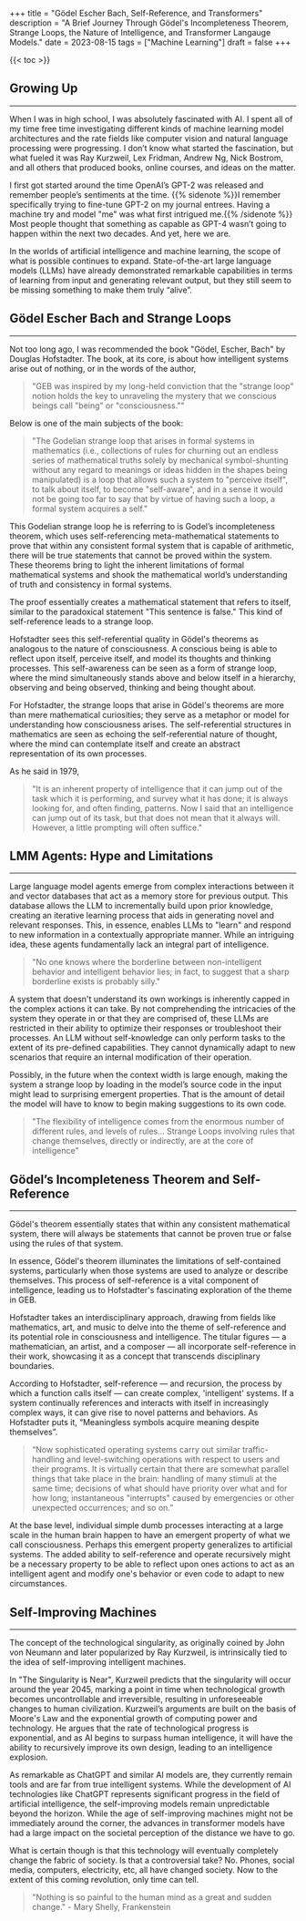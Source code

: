 +++
title = "Gödel Escher Bach, Self-Reference, and Transformers"
description = "A Brief Journey Through Gödel's Incompleteness Theorem, Strange Loops, the Nature of Intelligence, and Transformer Langauge Models."
date = 2023-08-15
tags = ["Machine Learning"]
draft = false
+++

{{< toc >}}



## Growing Up 
***

When I was in high school, I was absolutely fascinated with AI. I spent all of my time free time investigating different kinds of machine learning model architectures and the rate fields like computer vision and natural language processing were progressing. I don’t know what started the fascination, but what fueled it was Ray Kurzweil, Lex Fridman, Andrew Ng, Nick Bostrom, and all others that produced books, online courses, and ideas on the matter.

I first got started around the time OpenAI’s GPT-2 was released and remember people’s sentiments at the time. {{% sidenote %}}I remember specifically trying to fine-tune GPT-2 on my journal entrees. Having a machine try and model "me" was what first intrigued me.{{% /sidenote %}} Most people thought that something as capable as GPT-4 wasn’t going to happen within the next two decades. And yet, here we are.


In the worlds of artificial intelligence and machine learning, the scope of what is possible continues to expand. State-of-the-art large language models (LLMs) have already demonstrated remarkable capabilities in terms of learning from input and generating relevant output, but they still seem to be missing something to make them truly “alive”.



## Gödel Escher Bach and Strange Loops
***

Not too long ago, I was recommended the book "Gödel, Escher, Bach" by Douglas Hofstadter. The book, at its core, is about how intelligent systems arise out of nothing, or in the words of the author,

> "GEB was inspired by my long-held conviction that the "strange loop" notion holds the key to unraveling the mystery that we conscious beings call "being" or "consciousness.""

Below is one of the main subjects of the book:

> "The Godelian strange loop that arises in formal systems in mathematics (i.e., collections of rules for churning out an endless series of mathematical truths solely by mechanical symbol-shunting without any regard to meanings or ideas hidden in the shapes being manipulated) is a loop that allows such a system to "perceive itself", to talk about itself, to become "self-aware", and in a sense it would not be going too far to say that by virtue of having such a loop, a formal system acquires a self."

This Godelian strange loop he is referring to is Godel’s incompleteness theorem, which uses self-referencing meta-mathematical statements to prove that within any consistent formal system that is capable of arithmetic, there will be true statements that cannot be proved within the system. These theorems bring to light the inherent limitations of formal mathematical systems and shook the mathematical world’s understanding of truth and consistency in formal systems.

The proof essentially creates a mathematical statement that refers to itself, similar to the paradoxical statement "This sentence is false." This kind of self-reference leads to a strange loop.

Hofstadter sees this self-referential quality in Gödel's theorems as analogous to the nature of consciousness. A conscious being is able to reflect upon itself, perceive itself, and model its thoughts and thinking processes. This self-awareness can be seen as a form of strange loop, where the mind simultaneously stands above and below itself in a hierarchy, observing and being observed, thinking and being thought about.

For Hofstadter, the strange loops that arise in Gödel's theorems are more than mere mathematical curiosities; they serve as a metaphor or model for understanding how consciousness arises. The self-referential structures in mathematics are seen as echoing the self-referential nature of thought, where the mind can contemplate itself and create an abstract representation of its own processes.

As he said in 1979,

> "It is an inherent property of intelligence that it can jump out of the task which it is performing, and survey what it has done; it is always looking for, and often finding, patterns. Now I said that an intelligence can jump out of its task, but that does not mean that it always will. However, a little prompting will often suffice."



## LMM Agents: Hype and Limitations
***

Large language model agents emerge from complex interactions between it and vector databases that act as a memory store for previous output. This database allows the LLM to incrementally build upon prior knowledge, creating an iterative learning process that aids in generating novel and relevant responses. This, in essence, enables LLMs to "learn" and respond to new information in a contextually appropriate manner. While an intriguing idea, these agents fundamentally lack an integral part of intelligence.

> "No one knows where the borderline between non-intelligent behavior and intelligent behavior lies; in fact, to suggest that a sharp borderline exists is probably silly."

A system that doesn't understand its own workings is inherently capped in the complex actions it can take. By not comprehending the intricacies of the system they operate in or that they are comprised of, these LLMs are restricted in their ability to optimize their responses or troubleshoot their processes. An LLM without self-knowledge can only perform tasks to the extent of its pre-defined capabilities. They cannot dynamically adapt to new scenarios that require an internal modification of their operation.

Possibly, in the future when the context width is large enough, making the system a strange loop by loading in the model’s source code in the input might lead to surprising emergent properties. That is the amount of detail the model will have to know to begin making suggestions to its own code.

> "The flexibility of intelligence comes from the enormous number of different rules, and levels of rules… Strange Loops involving rules that change themselves, directly or indirectly, are at the core of intelligence"



## Gödel’s Incompleteness Theorem and Self-Reference
***

Gödel's theorem essentially states that within any consistent mathematical system, there will always be statements that cannot be proven true or false using the rules of that system.

In essence, Gödel's theorem illuminates the limitations of self-contained systems, particularly when those systems are used to analyze or describe themselves. This process of self-reference is a vital component of intelligence, leading us to Hofstadter's fascinating exploration of the theme in GEB.

Hofstadter takes an interdisciplinary approach, drawing from fields like mathematics, art, and music to delve into the theme of self-reference and its potential role in consciousness and intelligence. The titular figures — a mathematician, an artist, and a composer — all incorporate self-reference in their work, showcasing it as a concept that transcends disciplinary boundaries.

According to Hofstadter, self-reference — and recursion, the process by which a function calls itself — can create complex, 'intelligent' systems. If a system continually references and interacts with itself in increasingly complex ways, it can give rise to novel patterns and behaviors. As Hofstadter puts it, “Meaningless symbols acquire meaning despite themselves”.

> “Now sophisticated operating systems carry out similar traffic-handling and level-switching operations with respect to users and their programs. It is virtually certain that there are somewhat parallel things that take place in the brain: handling of many stimuli at the same time; decisions of what should have priority over what and for how long; instantaneous "interrupts" caused by emergencies or other unexpected occurrences; and so on.”

At the base level, individual simple dumb processes interacting at a large scale in the human brain happen to have an emergent property of what we call consciousness. Perhaps this emergent property generalizes to artificial systems. The added ability to self-reference and operate recursively might be a necessary property to be able to reflect upon ones actions to act as an intelligent agent and modify one's behavior or even code to adapt to new circumstances.



## Self-Improving Machines
***

The concept of the technological singularity, as originally coined by John von Neumann and later popularized by Ray Kurzweil, is intrinsically tied to the idea of self-improving intelligent machines.

In "The Singularity is Near", Kurzweil predicts that the singularity will occur around the year 2045, marking a point in time when technological growth becomes uncontrollable and irreversible, resulting in unforeseeable changes to human civilization. Kurzweil’s arguments are built on the basis of Moore's Law and the exponential growth of computing power and technology. He argues that the rate of technological progress is exponential, and as AI begins to surpass human intelligence, it will have the ability to recursively improve its own design, leading to an intelligence explosion.

As remarkable as ChatGPT and similar AI models are, they currently remain tools and are far from true intelligent systems. While the development of AI technologies like ChatGPT represents significant progress in the field of artificial intelligence, the self-improving models remain unpredictable beyond the horizon. While the age of self-improving machines might not be immediately around the corner, the advances in transformer models have had a large impact on the societal perception of the distance we have to go.

What is certain though is that this technology will eventually completely change the fabric of society. Is that a controversial take? No. Phones, social media, computers, electricity, etc, all have changed society. Now to the extent of this coming revolution, only time can tell.

> "Nothing is so painful to the human mind as a great and sudden change." - Mary Shelly, Frankenstein
